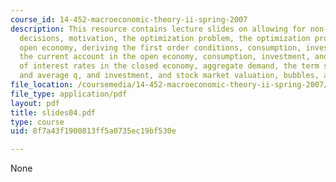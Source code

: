 ```yaml
---
course_id: 14-452-macroeconomic-theory-ii-spring-2007
description: This resource contains lecture slides on allowing for non-trivial investment
  decisions, motivation, the optimization problem, the optimization problem for an
  open economy, deriving the first order conditions, consumption, investment, and
  the current account in the open economy, consumption, investment, and the term structure
  of interest rates in the closed economy, aggregate demand, the term structure, marginal
  and average q, and investment, and stock market valuation, bubbles, and investment.
file_location: /coursemedia/14-452-macroeconomic-theory-ii-spring-2007/8f7a43f1900813ff5a0735ec19bf530e_slides04.pdf
file_type: application/pdf
layout: pdf
title: slides04.pdf
type: course
uid: 8f7a43f1900813ff5a0735ec19bf530e

---
```

None
